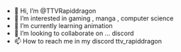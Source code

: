 - 👋 Hi, I’m @TTVRapiddragon
- 👀 I’m interested in gaming , manga , computer science
- 🌱 I’m currently learning animation 
- 💞️ I’m looking to collaborate on ... discord
- 📫 How to reach me in my discord ttv_rapiddragon

<!---
TTVRapiddragon/TTVRapiddragon is a ✨ special ✨ repository because its `README.md` (this file) appears on your GitHub profile.
You can click the Preview link to take a look at your changes.
--->
